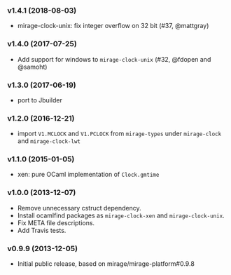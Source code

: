 ### v1.4.1 (2018-08-03)

* mirage-clock-unix: fix integer overflow on 32 bit (#37, @mattgray)

### v1.4.0 (2017-07-25)

* Add support for windows to `mirage-clock-unix` (#32, @fdopen and @samoht)

### v1.3.0 (2017-06-19)

* port to Jbuilder

### v1.2.0 (2016-12-21)

* import `V1.MCLOCK` and `V1.PCLOCK` from `mirage-types` under `mirage-clock`
  and `mirage-clock-lwt`

### v1.1.0 (2015-01-05)

* xen: pure OCaml implementation of `Clock.gmtime`

### v1.0.0 (2013-12-07)

* Remove unnecessary cstruct dependency.
* Install ocamlfind packages as `mirage-clock-xen` and `mirage-clock-unix`.
* Fix META file descriptions.
* Add Travis tests.

### v0.9.9 (2013-12-05)

* Initial public release, based on mirage/mirage-platform#0.9.8
